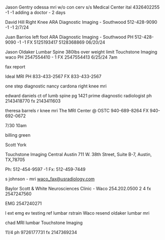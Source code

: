 Jason Gentry
odessa
mri w/o con
cerv s/s
Medical Center ital
4326402255 -1 -1
adding a doctor - 2 days

David Hill
Right Knee
ARA Diagnostic Imaging - Southwood
512-428-9090 -1 -1
2/7/24

Juan Barrios
left foot
ARA Diagnostic Imaging - Southwood
PH 512-428-9090 -1 -1
FX 5125193417
5128368869
06/20/24

Jason Oldaker
Lumbar Spine
380lbs over weight limit
Touchstone Imaging waco
PH 2547554410 - 1
FX 2547554413
6/25/24 7am

fax report

Ideal MRI
PH 833-433-2567
FX 833-433-2567

one step diagnostic
nancy cardona
right knee mri


edward daniels
ct of lumb spine
pg 1421
prime diagnostic radiologist
ph 2143418770
fx 2143411603

theresa barrels
r knee mri
The MRI Center @ OSTC
940-689-8264
FX 940-692-0672

7/30 10am

billing green

Scott York
<!-- ARA
Austin Center Boulevard & Austin Center Boulevard Breast Imaging
6818 Austin Center Blvd.
Suite 101
Austin, Texas 78731
(512) 795-8505 -1 -6
fx (512) 836-8869 -->

Touchstone Imaging Central Austin
711 W. 38th Street, Suite B-7, Austin, TX,78705

Ph: 512-454-9597 -1
Fx: 512-459-7449





s johnson - mri
waco_fax@usradiology.com



Baylor Scott & White Neurosciences Clinic - Waco
254.202.0500 2 4
fx 2547247560

EMG 2547240271

l ext emg ev testing ref
lumbar rstrain Waco
resend oldaker lumbar mri


chad MRI lumbar
Touchstone Imaging

11/4
ph 9726177731
fx 2147369234
